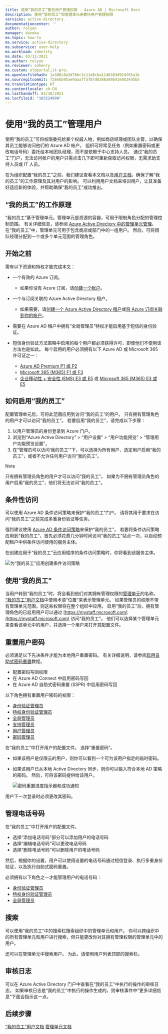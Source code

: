 ```yaml
---
title: 使用“我的员工”委托用户管理权限 - Azure AD | Microsoft Docs
description: 使用“我的员工”和管理单元来委托用户管理权限
services: active-directory
documentationcenter: ''
author: rolyon
manager: daveba
ms.topic: how-to
ms.service: active-directory
ms.subservice: user-help
ms.workload: identity
ms.date: 03/11/2021
ms.author: rolyon
ms.reviewer: sahenry
ms.custom: oldportal;it-pro;
ms.openlocfilehash: 1a380c8a3d766c3c11d8cba1148383d924f65a1b
ms.sourcegitcommit: f28ebb95ae9aaaff3f87d8388a09b41e0b3445b5
ms.translationtype: HT
ms.contentlocale: zh-CN
ms.lasthandoff: 03/30/2021
ms.locfileid: "103224990"
---
```

# <a name="manage-your-users-with-my-staff"></a>使用“我的员工”管理用户

使用“我的员工”可将权限委托给某个权威人物，例如商店经理或团队主管，以确保其员工能够访问他们的 Azure AD 帐户。 组织可将常见任务（例如重置密码或更改电话号码）委托给本地团队经理，而不是依赖于中心支持人员。 通过“我的员工”门户，无法访问帐户的用户只需点击几下即可重新获取访问权限，无需求助支持人员或 IT 人员。

在为组织配置“我的员工”之前，我们建议查看本文档以及[用户文档](../user-help/my-staff-team-manager.md)，确保了解“我的员工”的工作原理及其对用户的影响。 可以利用用户文档来培训用户，让其准备好适应新的体验，并帮助确保“我的员工”成功推出。

## <a name="how-my-staff-works"></a>“我的员工”的工作原理

“我的员工”基于管理单元。管理单元是资源的容器，可用于限制角色分配的管理控制范围。 有关详细信息，请参阅 [Azure Active Directory 中的管理单元管理](administrative-units.md)。 在“我的员工”中，管理单元可用于包含商店或部门中的一组用户。 然后，可将团队经理分配到一个或多个单元范围的管理角色。

## <a name="before-you-begin"></a>开始之前

需有以下资源和特权才能完成本文：

* 一个有效的 Azure 订阅。

  * 如果你没有 Azure 订阅，请[创建一个帐户](https://azure.microsoft.com/free/?WT.mc_id=A261C142F)。
* 一个与订阅关联的 Azure Active Directory 租户。

  * 如果需要，请[创建一个 Azure Active Directory 租户](../fundamentals/sign-up-organization.md)或[将 Azure 订阅关联到你的帐户](../fundamentals/active-directory-how-subscriptions-associated-directory.md)。
* 需要在 Azure AD 租户中拥有“全局管理员”特权才能启用基于短信的身份验证。
* 短信身份验证方法策略中启用的每个用户都必须获得许可，即使他们不使用该方法也是如此。 每个启用的用户必须拥有以下 Azure AD 或 Microsoft 365 许可证之一：

  * [Azure AD Premium P1 或 P2](https://azure.microsoft.com/pricing/details/active-directory/)
  * [Microsoft 365 (M365) F1 或 F3](https://www.microsoft.com/licensing/news/m365-firstline-workers)
  * [企业移动性 + 安全性 (EMS) E3 或 E5](https://www.microsoft.com/microsoft-365/enterprise-mobility-security/compare-plans-and-pricing) 或 [Microsoft 365 (M365) E3 或 E5](https://www.microsoft.com/microsoft-365/compare-microsoft-365-enterprise-plans)

## <a name="how-to-enable-my-staff"></a>如何启用“我的员工”

配置管理单元后，可将此范围应用到访问“我的员工”的用户。 只有拥有管理角色的用户才可以访问“我的员工”。 若要启用“我的员工”，请完成以下步骤：

1. 以用户管理员的身份登录到 Azure 门户。
2. 浏览到“Azure Active Directory” > “用户设置” > “用户功能预览” > “管理用户功能预览设置”。   
3. 在“管理员可以访问‘我的员工’”下，可以选择为所有用户、选定用户启用“我的员工”，或者不允许任何用户访问“我的员工”。

> [!Note]
> 只有拥有管理员角色的用户才可以访问“我的员工”。 如果为不拥有管理员角色的用户启用“我的员工”，他们将无法访问“我的员工”。

## <a name="conditional-access"></a>条件性访问

可以使用 Azure AD 条件访问策略来保护“我的员工”门户。 请将其用于要求在访问“我的员工”之前完成多重身份验证等任务。

强烈建议使用 [Azure AD 条件访问策略](../conditional-access/index.yml)来保护“我的员工”。 若要将条件访问策略应用到“我的员工”，首先必须花费几分钟时间访问“我的员工”站点一次，以自动预配租户中供条件访问使用的服务主体。

在创建应用于“我的员工”云应用程序的条件访问策略时，你将看到该服务主体。

![为“我的员工”应用创建条件访问策略](./media/my-staff-configure/conditional-access.png)

## <a name="using-my-staff"></a>使用“我的员工”

当用户转到“我的员工”时，将会看到他们对其拥有管理权限的[管理单元](administrative-units.md)的名称。 [“我的员工”用户文档](../user-help/my-staff-team-manager.md)中使用术语“位置”来表示管理单元。 如果管理员的权限不带有管理单元范围，则这些权限将在整个组织中应用。 启用“我的员工”后，拥有管理角色的已启用用户可以通过 [https://mystaff.microsoft.com](https://mystaff.microsoft.com) 访问“我的员工”。 他们可以选择某个管理单元来查看该单元中的用户，并选择一个用户来打开其配置文件。

## <a name="reset-a-users-password"></a>重置用户密码

必须满足以下先决条件才能为本地用户重置密码。 有关详细说明，请参阅[启用自助式密码重置](../authentication/tutorial-enable-sspr-writeback.md)教程。

* 配置密码写回权限
* 在 Azure AD Connect 中启用密码写回
* 在 Azure AD 自助式密码重置 (SSPR) 中启用密码写回

以下角色拥有重置用户密码的权限：

* [身份验证管理员](permissions-reference.md#authentication-administrator)
* [特权身份验证管理员](permissions-reference.md#privileged-authentication-administrator)
* [全局管理员](permissions-reference.md#global-administrator)
* [支持管理员](permissions-reference.md#helpdesk-administrator)
* [用户管理员](permissions-reference.md#user-administrator)
* [密码管理员](permissions-reference.md#password-administrator)

在“我的员工”中打开用户的配置文件。 选择“重置密码”。

* 如果该用户是仅限云的用户，则你可以看到一个可为该用户指定的临时密码。
* 如果该用户已从本地 Active Directory 同步，则你可以输入符合本地 AD 策略的密码。 然后，可将该密码提供给该用户。

    ![密码重置进度指示器和成功通知](./media/my-staff-configure/reset-password.png)

用户下一次登录时必须更改其密码。

## <a name="manage-a-phone-number"></a>管理电话号码

在“我的员工”中打开用户的配置文件。

* 选择“添加电话号码”部分可以添加用户的电话号码
* 选择“编辑电话号码”可以更改电话号码
* 选择“删除电话号码”可以删除用户的电话号码

然后，根据你的设置，用户可以使用设置的电话号码通过短信登录、执行多重身份验证，以及执行自助式密码重置。

必须拥有以下角色之一才能管理用户的电话号码：

* [身份验证管理员](permissions-reference.md#authentication-administrator)
* [特权身份验证管理员](permissions-reference.md#privileged-authentication-administrator)
* [全局管理员](permissions-reference.md#global-administrator)

## <a name="search"></a>搜索

可以使用“我的员工”中的搜索栏搜索组织中的管理单元和用户。 你可以跨组织中的所有管理单元和用户进行搜索，但只能更改你对其拥有管理权限的管理单元中的用户。

还可以在管理单元中搜索用户。 为此，请使用用户列表顶部的搜索栏。

## <a name="audit-logs"></a>审核日志

可以在 Azure Active Directory 门户中查看在“我的员工”中执行的操作的审核日志。 如果审核日志是“我的员工”中执行的操作生成的，则审核事件中“更多详细信息”下面会指示这一点。

## <a name="next-steps"></a>后续步骤

[“我的员工”用户文档](../user-help/my-staff-team-manager.md)
[管理单元文档](administrative-units.md)
